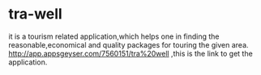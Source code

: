 # tra-well
it is a tourism related application,which helps one in finding the reasonable,economical and quality packages for touring the given area.
http://app.appsgeyser.com/7560151/tra%20well ,this is the link to get the application.
